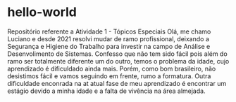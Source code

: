 # hello-world
Repositório referente a Atividade 1 - Tópicos Especiais
Olá, me chamo Luciano e desde 2021 resolvi mudar de ramo profissional, deixando a Segurança e Higiene do Trabalho para investir  na campo de Análise e Desenvolimento de Sistemas. Confesso que  não tem sido fácil pois  além do ramo ser totalmente diferente um do outro, temos o  problema da idade, cujo aprendizado  é dificuldado ainda mais. Porém, como bom brasileiro, não desistimos fácil e vamos seguindo em frente, rumo a formatura.
Outra dificuldade enconrada  na at atual fase de meu aprendizado é  encontrar um estágio devido a minha idade e a falta de vivência na área almejada.
